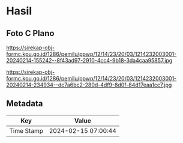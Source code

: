 # Hasil

## Foto C Plano

https://sirekap-obj-formc.kpu.go.id/1286/pemilu/ppwp/12/14/23/20/03/1214232003001-20240214-155242--8f43ad97-2910-4cc4-9b18-3da4caa95857.jpg

https://sirekap-obj-formc.kpu.go.id/1286/pemilu/ppwp/12/14/23/20/03/1214232003001-20240214-234934--dc7a6bc2-280d-4df9-8d0f-84d17eaa1cc7.jpg


## Metadata

| Key        | Value               |
| ---------- | ------------------- |
| Time Stamp | 2024-02-15 07:00:44 |



